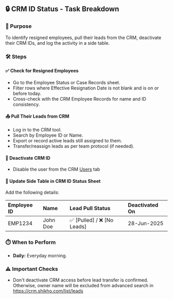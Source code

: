 
## 🔒 CRM ID Status - Task Breakdown

### 🎯 Purpose

To identify resigned employees, pull their leads from the CRM, deactivate their CRM IDs, and log the activity in a side table.

### 🛠️ Steps

#### ✅ Check for Resigned Employees

- Go to the Employee Status or Case Records sheet.
- Filter rows where Effective Resignation Date is not blank and is on or before today.
- Cross-check with the CRM Employee Records for name and ID consistency.

#### 📤 Pull Their Leads from CRM

- Log in to the CRM tool.
- Search by Employee ID or Name.
- Export or record active leads still assigned to them.
- Transfer/reassign leads as per team protocol (if needed).

#### 🚫 Deactivate CRM ID

- Disable the user from the CRM [Users](https://crm.shikho.com/list/user) tab 

#### 📝 Update Side Table in CRM ID Status Sheet

Add the following details:

| Employee ID | Name | Lead Pull Status | Deactivated On |
|:------------|:-----|:-----------------|:---------------|
| EMP1234 | John Doe | ✅ [Pulled] / ❌ [No Leads] | 28-Jun-2025 |

### ⏱️ When to Perform

- **Daily:** Everyday morning.

### ⚠️ Important Checks

- Don't deactivate CRM access before lead transfer is confirmed. Otherwise, owner name will be excluded from advanced search in https://crm.shikho.com/list/leads